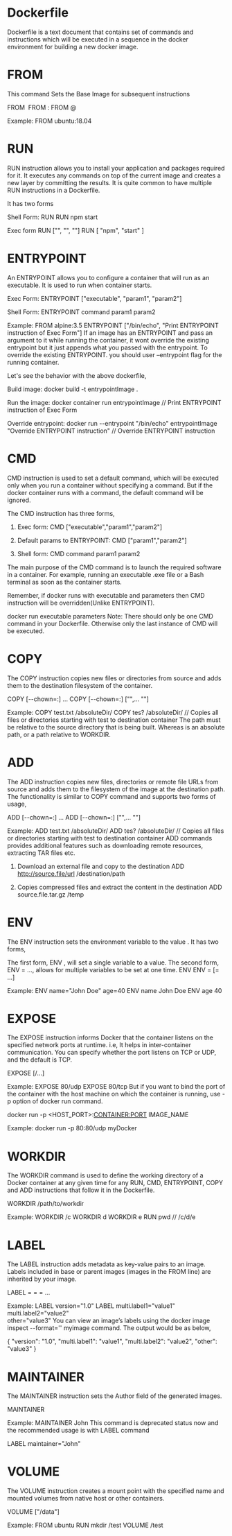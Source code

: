 # Dockerfile
Dockerfile is a text document that contains set of commands and instructions which will be executed in a sequence in the docker environment for building a new docker image.

# FROM
This command Sets the Base Image for subsequent instructions

FROM <image>
FROM <image>:<tag>
FROM <image>@<digest>

Example:
FROM ubuntu:18.04

# RUN
RUN instruction allows you to install your application and packages required for it. It executes any commands on top of the current image and creates a new layer by committing the results. It is quite common to have multiple RUN instructions in a Dockerfile.

It has two forms

  Shell Form: RUN
  RUN npm start

  Exec form RUN ["", "", ""]
  RUN [ "npm", "start" ]

# ENTRYPOINT
An ENTRYPOINT allows you to configure a container that will run as an executable. It is used to run when container starts.

  Exec Form:
  ENTRYPOINT ["executable", "param1", "param2"]

  Shell Form:
  ENTRYPOINT command param1 param2

  Example:
  FROM alpine:3.5
  ENTRYPOINT ["/bin/echo", "Print ENTRYPOINT instruction of Exec Form"]
  If an image has an ENTRYPOINT and pass an argument to it while running the container, it wont override the existing entrypoint but it just appends what you passed with the entrypoint. To override the existing ENTRYPOINT. you should user –entrypoint flag for the running container.

  Let's see the behavior with the above dockerfile,

  Build image:
  docker build -t entrypointImage .

  Run the image:
  docker container run entrypointImage // Print ENTRYPOINT instruction of Exec Form

  Override entrypoint:
  docker run --entrypoint "/bin/echo" entrypointImage "Override ENTRYPOINT instruction" // Override ENTRYPOINT instruction

# CMD
CMD instruction is used to set a default command, which will be executed only when you run a container without specifying a command. But if the docker container runs with a command, the default command will be ignored.

The CMD instruction has three forms,

  1. Exec form:
  CMD ["executable","param1","param2"]

  2. Default params to ENTRYPOINT:
  CMD ["param1","param2"]

  3. Shell form:
  CMD command param1 param2

  The main purpose of the CMD command is to launch the required software in a container. For example, running an executable .exe file or a Bash terminal as soon as the container starts.

  Remember, if docker runs with executable and parameters then CMD instruction will be overridden(Unlike ENTRYPOINT).

  docker run executable parameters
  Note: There should only be one CMD command in your Dockerfile. Otherwise only the last instance of CMD will be executed.

# COPY
The COPY instruction copies new files or directories from source and adds them to the destination filesystem of the container.

  COPY [--chown=<user>:<group>] <src>... <dest>
  COPY [--chown=<user>:<group>] ["<src>",... "<dest>"]

  Example:
  COPY test.txt /absoluteDir/
  COPY tes? /absoluteDir/ // Copies all files or directories starting with test to destination container
  The path must be relative to the source directory that is being built. Whereas is an absolute path, or a path relative to WORKDIR.

# ADD
The ADD instruction copies new files, directories or remote file URLs from source and adds them to the filesystem of the image at the destination path. The functionality is similar to COPY command and supports two forms of usage,

  ADD [--chown=<user>:<group>] <src>... <dest>
  ADD [--chown=<user>:<group>] ["<src>",... "<dest>"]

  Example:
  ADD test.txt /absoluteDir/
  ADD tes? /absoluteDir/ // Copies all files or directories starting with test to destination container
  ADD commands provides additional features such as downloading remote resources, extracting TAR files etc.

  1. Download an external file and copy to the destination
  ADD http://source.file/url  /destination/path

  2. Copies compressed files and extract the content in the destination
  ADD source.file.tar.gz /temp

# ENV
The ENV instruction sets the environment variable to the value . It has two forms,

The first form, ENV <key> <value>, will set a single variable to a value.
The second form, ENV <key>=<value> ..., allows for multiple variables to be set at one time.
ENV <key> <value>
ENV <key>=<value> [<key>=<value> ...]

Example:
ENV name="John Doe" age=40
ENV name John Doe
ENV age 40

# EXPOSE
The EXPOSE instruction informs Docker that the container listens on the specified network ports at runtime. i.e, It helps in inter-container communication. You can specify whether the port listens on TCP or UDP, and the default is TCP.

  EXPOSE <port> [<port>/<protocol>...]

  Example:
  EXPOSE 80/udp
  EXPOSE 80/tcp
  But if you want to bind the port of the container with the host machine on which the container is running, use -p option of docker run command.

  docker run -p <HOST_PORT>:<CONTAINER:PORT> IMAGE_NAME

  Example:
  docker run -p 80:80/udp myDocker

# WORKDIR
The WORKDIR command is used to define the working directory of a Docker container at any given time for any RUN, CMD, ENTRYPOINT, COPY and ADD instructions that follow it in the Dockerfile.

  WORKDIR /path/to/workdir

  Example:
  WORKDIR /c
  WORKDIR d
  WORKDIR e
  RUN pwd  // /c/d/e

# LABEL
The LABEL instruction adds metadata as key-value pairs to an image. Labels included in base or parent images (images in the FROM line) are inherited by your image.

  LABEL <key>=<value> <key>=<value> <key>=<value> ...

  Example:
  LABEL version="1.0"
  LABEL multi.label1="value1" \
        multi.label2="value2" \
        other="value3"
  You can view an image’s labels using the docker image inspect --format='' myimage command. The output would be as below,

  {
    "version": "1.0",
    "multi.label1": "value1",
    "multi.label2": "value2",
    "other": "value3"
  }

# MAINTAINER
The MAINTAINER instruction sets the Author field of the generated images.

MAINTAINER <name>

Example:
MAINTAINER John
This command is deprecated status now and the recommended usage is with LABEL command

LABEL maintainer="John"

# VOLUME
The VOLUME instruction creates a mount point with the specified name and mounted volumes from native host or other containers.

VOLUME ["/data"]

Example:
FROM ubuntu
RUN mkdir /test
VOLUME /test